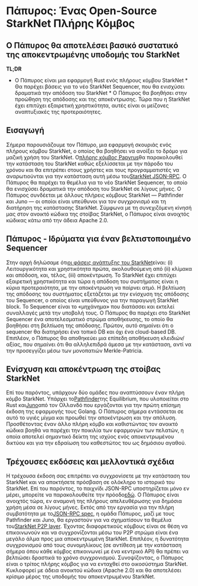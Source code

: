 # Πάπυρος: Ένας Open-Source StarkNet Πλήρης Κόμβος
## Ο Πάπυρος θα αποτελέσει βασικό συστατικό της αποκεντρωμένης υποδομής του StarkNet
**TL;DR**
* Ο Πάπυρος είναι μια εφαρμογή Rust ενός πλήρους κόμβου StarkNet * Θα παρέχει βάσεις για το νέο StarkNet Sequencer, που θα ενισχύσει δραματικά την απόδοση του StarkNet * Ο Πάπυρος θα βοηθήσει στην προώθηση της απόδοσης και της αποκέντρωσης. Τώρα που η StarkNet έχει επιτύχει εξαιρετική χρηστικότητα, αυτές είναι οι μείζονες αναπτυξιακές της προτεραιότητες.
## Εισαγωγή
Σήμερα παρουσιάζουμε τον Πάπυρο, μια εφαρμογή σκουριάς ενός πλήρους κόμβου StarkNet, ο οποίος θα βοηθήσει να ανοίξει το δρόμο για μαζική χρήση του StarkNet. Ο[πλήρης κόμβος Papyrus](https://github.com/starkware-libs/papyrus)θα παρακολουθεί την κατάσταση του StarkNet καθώς εξελίσσεται με την πάροδο του χρόνου και θα επιτρέπει στους χρήστες και τους προγραμματιστές να αναρωτιούνται για την κατάσταση αυτή μέσω του[StarkNet JSON-RPC](https://github.com/starkware-libs/starknet-specs/blob/master/api/starknet_api_openrpc.json). Ο Πάπυρος θα παρέχει τα θεμέλια για το νέο StarkNet Sequencer, το οποίο θα ενισχύσει δραματικά την απόδοση του StarkNet σε λίγους μήνες. Ο Πάπυρος συνδέεται με άλλους πλήρεις κόμβους StarkNet — Pathfinder και Juno — οι οποίοι είναι υπεύθυνοι για τον συγχρονισμό και τη διατήρηση της κατάστασης StarkNet. Σύμφωνα με τη συνεχιζόμενη κίνησή μας στον ανοικτό κώδικα της στοίβας StarkNet, ο Πάπυρος είναι ανοιχτός κώδικας κάτω από την άδεια Apache 2.0.
## Πάπυρος - Ιδρύματα για έναν βελτιστοποιημένο Sequencer
Στην αρχή δηλώσαμε ότι[οι φάσεις ανάπτυξης του StarkNet](https://medium.com/starkware/starknet-on-to-the-next-challenge-96a39de7717)είναι: (i) Λειτουργικότητα και χρηστικότητα πρώτα, ακολουθούμενη από (ii) κλίμακα και απόδοση, και, τέλος, (iii) αποκέντρωση. Το StarkNet έχει επιτύχει εξαιρετική χρηστικότητα και τώρα η απόδοση του συστήματος είναι η κύρια προτεραιότητα, με την αποκέντρωση να παίρνει ατμό. Η βελτίωση της απόδοσης του συστήματος εξετάζεται με την ενίσχυση της απόδοσης του Sequencer, ο οποίος είναι υπεύθυνος για την παραγωγή StarkNet block. Το Sequencer είναι το «μηχάνημα» που διατάσσει και εκτελεί συναλλαγές μετά την υποβολή τους. Ο Πάπυρος θα παρέχει στο StarkNet Sequencer ένα αποτελεσματικό στρώμα αποθήκευσης, το οποίο θα βοηθήσει στη βελτίωση της απόδοσης. Πρώτον, αυτό σημαίνει ότι ο sequencer θα διατηρήσει ένα τοπικό DB και όχι ένα cloud-based DB. Επιπλέον, ο Πάπυρος θα αποθηκεύει μια επίπεδη αποθήκευση κλειδιών/αξίας, που σημαίνει ότι θα αλληλεπιδρά άμεσα με την κατάσταση, αντί να την προσεγγίζει μέσω των μονοπατιών Merkle-Patricia.
## Ενίσχυση και αποκέντρωση της στοίβας StarkNet
Επί του παρόντος, υπάρχουν δύο ομάδες που αναπτύσσουν έναν πλήρη κόμβο StarkNet. Υπάρχει το[Pathfinder](https://github.com/eqlabs/pathfinder)της Equilibrium, που υλοποιείται στο Rust και[Juno](https://github.com/NethermindEth/juno)από τον Ολλανδό που εργάζονται για την πρώτη επίσημη έκδοση της εφαρμογής τους Golang. Ο Πάπυρος σήμερα εντάσσεται σε αυτό το υγιές μίγμα και προωθεί την αποκέντρωση και την απόλυση. Προσθέτοντας έναν άλλο πλήρη κόμβο και καθιστώντας τον ανοικτό κώδικα βοηθά να παρέχει την ποικιλία των εφαρμογών των πελατών, η οποία αποτελεί σημαντικό δείκτη της ισχύος ενός αποκεντρωμένου δικτύου και για την εδραίωση του καθεστώτος του ως δημόσιου αγαθού.
## Τρέχουσες εκδόσεις και μελλοντικά σχέδια
Η τρέχουσα έκδοση σας επιτρέπει να συγχρονίσετε με την κατάσταση του StarkNet και να αποκτήσετε πρόσβαση σε ολόκληρο το ιστορικό του StarkNet. Επί του παρόντος, το παιχνίδι JSON-RPC υποστηρίζεται μόνο εν μέρει, μπορείτε να παρακολουθείτε την πρόοδο[εδώ](https://github.com/starkware-libs/papyrus#endpoints). Ο Πάπυρος είναι ανοιχτός τώρα, εν αναμονή της πλήρους απελευθέρωσης για δημόσια χρήση μέσα σε λίγους μήνες. Εκτός από την εργασία για την πλήρη συμβατότητα με το[JSON-RPC spec](https://github.com/starkware-libs/starknet-specs/blob/master/api/starknet_api_openrpc.json), η ομάδα Πάπυρος, μαζί με τους Pathfinder και Juno, θα εργαστούν για να σχηματίσουν τα θεμέλια του[StarkNet P2P layer](https://github.com/starknet-io/starknet-p2p-specs). Έχοντας διαφορετικούς κόμβους είναι σε θέση να επικοινωνούν και να συγχρονίζονται μέσω του P2P στρώμα είναι ένα μεγάλο άλμα προς μια αποκεντρωμένη StarkNet. Επιπλέον, η δυνατότητα συγχρονισμού από τους συνομηλίκους (σε αντίθεση με την κατάσταση σήμερα όπου κάθε κόμβος επικοινωνεί με ένα κεντρικό API) θα πρέπει να βελτιώσει δραστικά το χρόνο συγχρονισμού. Συνοψίζοντας, ο Πάπυρος είναι ο τρίτος πλήρης κόμβος για να ενταχθεί στο οικοσύστημα StarkNet. Κυκλοφορεί με άδεια ανοικτού κώδικα (Apache 2.0) και θα αποτελέσει κρίσιμο μέρος της υποδομής του αποκεντρωμένου StarkNet.